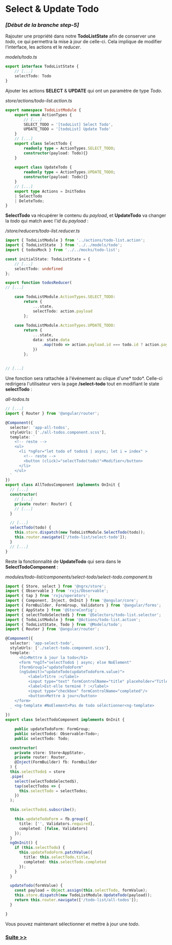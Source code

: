 # Select & Update Todo

### *[Début de la branche step-5]*

Rajouter une propriété dans notre **TodoListState** afin de conserver une *todo*, ce qui permettra la mise à jour de celle-ci. 
Cela implique de modifier l'interface, les actions et le *reducer*.

*models/todo.ts*
```typescript
export interface TodoListState {
	// [...]
	selectTodo: Todo
}
```
Ajouter les actions **SELECT** & **UPDATE** qui ont un paramètre de type *Todo*.

*store/actions/todo-list.action.ts*
```typescript
export namespace TodoListModule {
	export enum ActionTypes {
		// [...]
		SELECT_TODO = '[todoList] Select Todo',
		UPDATE_TODO = '[todoList] Update Todo'
	}
	// [...]
	export class SelectTodo {
		readonly type = ActionTypes.SELECT_TODO;
		constructor(payload: Todo){}
	}
	
	export class UpdateTodo {
		readonly type = ActionTypes.UPDATE_TODO;
		constructor(payload: Todo){}
	}
	// [...]
	export type Actions = InitTodos
	| SelectTodo
	| DeleteTodo;
}
```
**SelectTodo** va récupérer le contenu du *payload*, et **UpdateTodo** va changer la *todo* qui match avec l'*id* du *payload* :

*/store/reducers/todo-list.reducer.ts*
```typescript
import { TodoListModule } from '../actions/todo-list.action';
import { TodoListState  } from '../../models/todo';
import { todosMock } from '../../mocks/todo-list';

const initialState: TodoListState = {
	// [...]
	selectTodo: undefined
};

export function todosReducer(
// [...]

    case TodoListModule.ActionTypes.SELECT_TODO:
	    return {
			...state,
			selectTodo: action.payload
		};
		
	case TodoListModule.ActionTypes.UPDATE_TODO:
	    return {
			...state,
			data: state.data
                .map(todo => action.payload.id === todo.id ? action.payload : todo)
			})
		};
	
		
// [...]      
```
Une fonction sera rattachée à l'événement au clique d'une* todo*.
Celle-ci redirigera l'utilisateur vers la page **/select-todo** tout en modifiant le state **selectTodo** :

*all-todos.ts*
```typescript
// [...]
import { Router } from '@angular/router';

@Component({
  selector: 'app-all-todos',
  styleUrls: ['./all-todos.component.scss'],
  template: `
    <!-- reste -->
    <ul>
      <li *ngFor="let todo of todos$ | async; let i = index" >
        <!-- reste -->
        <button (click)="selectTodo(todo)">Modifier</button>
      </li>
    </ul>
  `
})
export class AllTodosComponent implements OnInit {
  // [...]
  constructor(
	// [...]
    private router: Router) {
    // [...]
  }

  // [...]
  selectTodo(todo) {
    this.store.dispatch(new TodoListModule.SelectTodo(todo));
    this.router.navigate(['/todo-list/select-todo']);
  }
  // [...]
}
```
Reste la fonctionnalité de **UpdateTodo** qui sera dans le **SelectTodoComponent** :

 *modules/todo-list/components/select-todo/select-todo.component.ts*  
```typescript
import { Store, select } from '@ngrx/store';
import { Observable } from 'rxjs/Observable';
import { tap } from 'rxjs/operators';
import { Component, Inject, OnInit } from '@angular/core';
import { FormBuilder, FormGroup, Validators } from '@angular/forms';
import { AppState } from '@StoreConfig';
import { selectTodoSelected$ } from '@Selectors/todo-list.selector';
import { TodoListModule } from '@Actions/todo-list.action';
import { TodoListState, Todo } from '@Models/todo';
import { Router } from '@angular/router';

@Component({
  selector: 'app-select-todo',
  styleUrls: ['./select-todo.component.scss'],
  template: `
      <h1>Mettre à jour la todo</h1>
      <form *ngIf="selectTodo$ | async; else NoElement"
      [formGroup]="updateTodoForm"
      (ngSubmit)="updateTodo(updateTodoForm.value)">
          <label>Titre :</label>
          <input type="text" formControlName="title" placeholder="Title"/>
          <label>Est-elle terminé ? :</label>
          <input type="checkbox" formControlName="completed"/>
          <button>Mettre à jour</button>
    </form>
    <ng-template #NoElement>Pas de todo séléctionner<ng-template>
  `
})
export class SelectTodoComponent implements OnInit {

    public updateTodoForm: FormGroup;
    public selectTodo$: Observable<Todo>;
    public selectTodo: Todo;

  constructor(
    private store: Store<AppState>,
    private router: Router,
    @Inject(FormBuilder) fb: FormBuilder
  ) {
  this.selectTodo$ = store
  .pipe(
    select(selectTodoSelected$),
    tap(selectTodos => {
      this.selectTodo = selectTodos;
    })
  );

  this.selectTodo$.subscribe();

    this.updateTodoForm = fb.group({
      title: ['', Validators.required],
      completed: [false, Validators]
    });
  }
  ngOnInit() {
    if (this.selectTodo) {
      this.updateTodoForm.patchValue({
        title: this.selectTodo.title,
        completed: this.selectTodo.completed
      });
    }
  }

  updateTodo(formValue) {
    const payload = Object.assign(this.selectTodo, formValue);
    this.store.dispatch(new TodoListModule.UpdateTodo(payload));
    return this.router.navigate(['/todo-list/all-todos']);
  }

}

```
Vous pouvez maintenant sélectionner et mettre à jour une *todo*.

### [Suite >>](https://github.com/fausfore/ngrx-french-guide/blob/master/documentations/step-6.md)

<!--stackedit_data:
eyJoaXN0b3J5IjpbLTE1MDQ2NTQ1NzYsLTI1MDA5NDk3OV19
-->